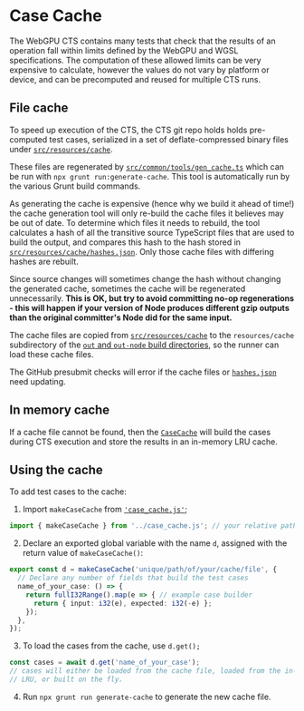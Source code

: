 # Case Cache

The WebGPU CTS contains many tests that check that the results of an operation
fall within limits defined by the WebGPU and WGSL specifications. The
computation of these allowed limits can be very expensive to calculate, however
the values do not vary by platform or device, and can be precomputed and reused
for multiple CTS runs.

## File cache

To speed up execution of the CTS, the CTS git repo holds holds pre-computed
test cases, serialized in a set of deflate-compressed binary files under
[`src/resources/cache`](../src/resources/cache).

These files are regenerated by [`src/common/tools/gen_cache.ts`](../src/common/tools/gen_cache.ts)
which can be run with `npx grunt run:generate-cache`.
This tool is automatically run by the various Grunt build commands.

As generating the cache is expensive (hence why we build it ahead of time!) the
cache generation tool will only re-build the cache files it believes may be out
of date. To determine which files it needs to rebuild, the tool calculates a
hash of all the transitive source TypeScript files that are used to build the
output, and compares this hash to the hash stored in
[`src/resources/cache/hashes.json`](`../src/resources/cache/hashes.json`). Only
those cache files with differing hashes are rebuilt.

Since source changes will sometimes change the hash without changing the generated cache,
sometimes the cache will be regenerated unnecessarily. **This is OK, but try to avoid committing
no-op regenerations - this will happen if your version of Node produces different gzip outputs
than the original committer's Node did for the same input.**

The cache files are copied from [`src/resources/cache`](../src/resources/cache)
to the `resources/cache` subdirectory of the
[`out` and `out-node` build directories](build.md#build-types), so the runner
can load these cache files.

The GitHub presubmit checks will error if the cache files or
[`hashes.json`](`../src/resources/cache/hashes.json`) need updating.

## In memory cache

If a cache file cannot be found, then the [`CaseCache`](../src/webgpu/shader/execution/expression/case_cache.ts)
will build the cases during CTS execution and store the results in an in-memory LRU cache.

## Using the cache

To add test cases to the cache:

1. Import `makeCaseCache` from [`'case_cache.js'`](../src/webgpu/shader/execution/expression/case_cache.ts);

```ts
import { makeCaseCache } from '../case_cache.js'; // your relative path may vary
```

2. Declare an exported global variable with the name `d`, assigned with the return value of `makeCaseCache()`:

```ts
export const d = makeCaseCache('unique/path/of/your/cache/file', {
  // Declare any number of fields that build the test cases
  name_of_your_case: () => {
    return fullI32Range().map(e => { // example case builder
      return { input: i32(e), expected: i32(-e) };
    });
  },
});
```

3. To load the cases from the cache, use `d.get();`

```ts
const cases = await d.get('name_of_your_case');
// cases will either be loaded from the cache file, loaded from the in-memory
// LRU, or built on the fly.
```

4. Run `npx grunt run generate-cache` to generate the new cache file.
